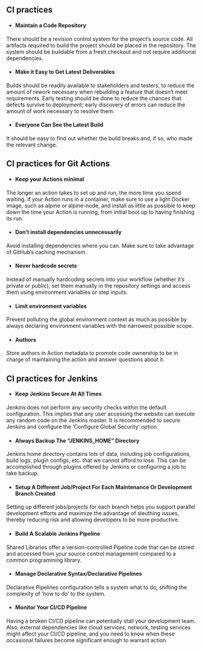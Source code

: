 ## CI practices

* #### Maintain a Code Repository

There should be a revision control system for the project’s source code. All artifacts required to build the project should be placed in the repository. The system should be buildable from a fresh checkout and not require additional dependencies. 

* #### Make it Easy to Get Latest Deliverables

Builds should be readily available to stakeholders and testers, to reduce the amount of rework necessary when rebuilding a feature that doesn’t meet requirements. Early testing should be done to reduce the chances that defects survive to deployment; early discovery of errors can reduce the amount of work necessary to resolve them.

* #### Everyone Can See the Latest Build

It should be easy to find out whether the build breaks and, if so, who made the relevant change.

## CI practices for Git Actions

* #### Keep your Actions minimal

The longer an action takes to set up and run, the more time you spend waiting. if your Action runs in a container, make sure to use a light Docker image, such as alpine or alpine-node, and install as little as possible to keep down the time your Action is running, from initial boot up to having finishing its run.

* ####  Don’t install dependencies unnecessarily

Avoid installing dependencies where you can. Make sure to take advantage of GitHub’s caching mechanism.

* #### Never hardcode secrets

Instead of manually hardcoding secrets into your workflow (whether it’s private or public), set them manually in the repository settings and access them using environment variables or step inputs.

* #### Limit environment variables

Prevent polluting the global environment context as much as possible by always declaring environment variables with the narrowest possible scope.

* #### Authors

Store authors in Action metadata to promote code ownership to be in charge of maintaining the action and answer questions about it.

## CI practices for Jenkins

* #### Keep Jenkins Secure At All Times

Jenkins does not perform any security checks within the default configuration. This implies that any user accessing the website can execute any random code on the Jenkins master. It is recommended to secure Jenkins and configure the ‘Configure Global Security’ option. 

* #### Always Backup The “JENKINS_HOME” Directory

Jenkins home directory contains lots of data, including job configurations, build logs, plugin configs, etc. that we cannot afford to lose. This can be accomplished through plugins offered by Jenkins or configuring a job to take backup. 

* #### Setup A Different Job/Project For Each Maintenance Or Development Branch Created

Setting up different jobs/projects for each branch helps you support parallel development efforts and maximize the advantage of sleuthing issues, thereby reducing risk and allowing developers to be more productive.

* #### Build A Scalable Jenkins Pipeline

Shared Libraries offer a version-controlled Pipeline code that can be stored and accessed from your source control management compared to a common programming library. 

* #### Manage Declarative Syntax/Declarative Pipelines

Declarative Pipelines configuration tells a system what to do, shifting the complexity of ‘how to do’ to the system.

* #### Monitor Your CI/CD Pipeline

Having a broken CI/CD pipeline can potentially stall your development team. Also, external dependencies like cloud services, network, testing services might affect your CI/CD pipeline, and you need to know when these occasional failures become significant enough to warrant action.


